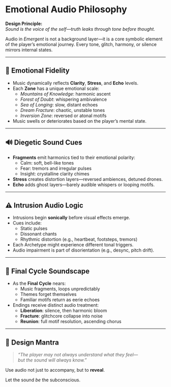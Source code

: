 
# Emotional Audio Philosophy

**Design Principle:**  
*Sound is the voice of the self—truth leaks through tone before thought.*

Audio in *Emergent* is not a background layer—it is a core symbolic element of the player’s emotional journey. Every tone, glitch, harmony, or silence mirrors internal states.

---

## 🎼 Emotional Fidelity

- Music dynamically reflects **Clarity**, **Stress**, and **Echo** levels.
- Each **Zone** has a unique emotional scale:
  - *Mountains of Knowledge*: harmonic ascent
  - *Forest of Doubt*: whispering ambivalence
  - *Sea of Longing*: slow, distant echoes
  - *Dream Fracture*: chaotic, unstable tones
  - *Inversion Zone*: reversed or atonal motifs
- Music swells or deteriorates based on the player’s mental state.

---

## 🔊 Diegetic Sound Cues

- **Fragments** emit harmonics tied to their emotional polarity:
  - Calm: soft, bell-like tones
  - Fear: tremors and irregular pulses
  - Insight: crystalline clarity chimes
- **Stress** creates distortion layers—reversed ambiences, detuned drones.
- **Echo** adds ghost layers—barely audible whispers or looping motifs.

---

## ⚠️ Intrusion Audio Logic

- Intrusions begin **sonically** before visual effects emerge.
- Cues include:
  - Static pulses
  - Dissonant chants
  - Rhythmic distortion (e.g., heartbeat, footsteps, tremors)
- Each Archetype might experience different tonal triggers.
- Audio impairment is part of disorientation (e.g., desync, pitch drift).

---

## 🧠 Final Cycle Soundscape

- As the **Final Cycle** nears:
  - Music fragments, loops unpredictably
  - Themes forget themselves
  - Familiar motifs return as eerie echoes
- Endings receive distinct audio treatment:
  - **Liberation**: silence, then harmonic bloom
  - **Fracture**: glitchcore collapse into noise
  - **Reunion**: full motif resolution, ascending chorus

---

## 💬 Design Mantra

> *“The player may not always understand what they feel—  
but the sound will always know.”*

Use audio not just to accompany, but to **reveal**.

Let the sound *be* the subconscious.

